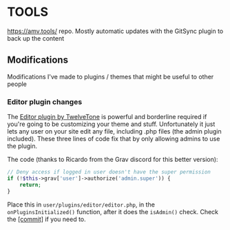 # TOOLS

https://amv.tools/ repo. Mostly automatic updates with the GitSync plugin to back up the content

## Modifications

Modifications I've made to plugins / themes that might be useful to other people

### Editor plugin changes

The [Editor plugin by TwelveTone](https://www.twelvetone.tv/docs/developer-tools/grav-plugins/grav-editor-plugin) is powerful and borderline required if you're going to be customizing your theme and stuff. Unfortunately it just lets any user on your site edit any file, including .php files (the admin plugin included). These three lines of code fix that by only allowing admins to use the plugin.

The code (thanks to Ricardo from the Grav discord for this better version): 

```php
// Deny access if logged in user doesn't have the super permission
if (!$this->grav['user']->authorize('admin.super')) {
    return;
}
```

Place this in `user/plugins/editor/editor.php`, in the `onPluginsInitialized()` function, after it does the `isAdmin()` check. Check the [[commit]](https://github.com/reisir/tools/commit/8cc4f2f8b757a7f416f40e2448c05eb826c2e083#diff-e6d5beb6b8e50de531acdad73dac93c272a46e62b9bce55835cf50904666b29aR172-R176) if you need to.

